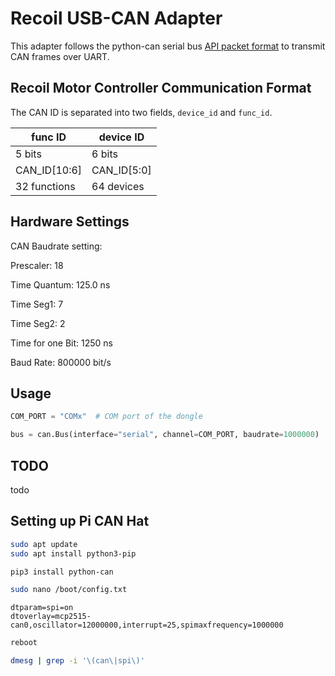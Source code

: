 # Recoil USB-CAN Adapter

This adapter follows the python-can serial bus [API packet format](https://python-can.readthedocs.io/en/stable/interfaces/serial.html#serial-frame-format) to transmit CAN frames over UART.

## Recoil Motor Controller Communication Format

The CAN ID is separated into two fields, `device_id` and `func_id`. 

| func ID      | device ID    |
| ------------ | ------------ |
| 5 bits       | 6 bits       |
| CAN_ID[10:6] | CAN_ID[5:0]  |
| 32 functions | 64 devices   |

## Hardware Settings

CAN Baudrate setting:

Prescaler: 18

Time Quantum: 125.0 ns

Time Seg1: 7

Time Seg2: 2

Time for one Bit: 1250 ns

Baud Rate: 800000 bit/s




## Usage

```Python
COM_PORT = "COMx"  # COM port of the dongle

bus = can.Bus(interface="serial", channel=COM_PORT, baudrate=1000000)

```

## TODO

todo



## Setting up Pi CAN Hat

```bash
sudo apt update
sudo apt install python3-pip
```

```bash
pip3 install python-can
```

```bash
sudo nano /boot/config.txt
```

```
dtparam=spi=on
dtoverlay=mcp2515-can0,oscillator=12000000,interrupt=25,spimaxfrequency=1000000
```


```bash
reboot
```


```bash
dmesg | grep -i '\(can\|spi\)'
```
